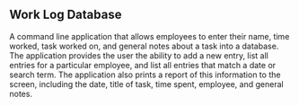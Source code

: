 ## Work Log Database
A command line application that allows employees to enter their name, time worked, task worked on, and general notes about a task into a database. The application provides the user the ability to add a new entry, list all entries for a particular employee, and list all entries that match a date or search term. The application also prints a report of this information to the screen, including the date, title of task, time spent, employee, and general notes.
